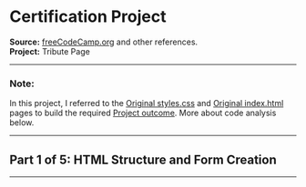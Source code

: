 # Certification Project  
**Source:** [freeCodeCamp.org](https://www.freecodecamp.org) and other references.  
**Project:** Tribute Page

---

### Note:

In this project, I referred to the [Original styles.css](https://tribute-page.freecodecamp.rocks/styles.css) and [Original index.html](view-source:https://tribute-page.freecodecamp.rocks/) pages to build the required [Project outcome](https://tribute-page.freecodecamp.rocks/). More about code analysis below.

---

## Part 1 of 5: HTML Structure and Form Creation

---
